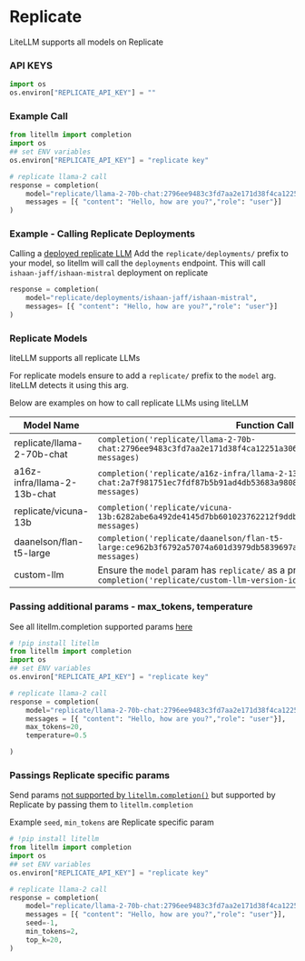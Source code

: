 # Replicate

LiteLLM supports all models on Replicate

### API KEYS
```python
import os 
os.environ["REPLICATE_API_KEY"] = ""
```

### Example Call

```python
from litellm import completion
import os
## set ENV variables
os.environ["REPLICATE_API_KEY"] = "replicate key"

# replicate llama-2 call
response = completion(
    model="replicate/llama-2-70b-chat:2796ee9483c3fd7aa2e171d38f4ca12251a30609463dcfd4cd76703f22e96cdf", 
    messages = [{ "content": "Hello, how are you?","role": "user"}]
)
```

### Example - Calling Replicate Deployments
Calling a [deployed replicate LLM](https://replicate.com/deployments)
Add the `replicate/deployments/` prefix to your model, so litellm will call the `deployments` endpoint. This will call `ishaan-jaff/ishaan-mistral` deployment on replicate

```python
response = completion(
    model="replicate/deployments/ishaan-jaff/ishaan-mistral", 
    messages= [{ "content": "Hello, how are you?","role": "user"}]
)
```

### Replicate Models
liteLLM supports all replicate LLMs

For replicate models ensure to add a `replicate/` prefix to the `model` arg. liteLLM detects it using this arg. 

Below are examples on how to call replicate LLMs using liteLLM 

Model Name                  | Function Call                                                  | Required OS Variables                |
-----------------------------|----------------------------------------------------------------|--------------------------------------|
 replicate/llama-2-70b-chat | `completion('replicate/llama-2-70b-chat:2796ee9483c3fd7aa2e171d38f4ca12251a30609463dcfd4cd76703f22e96cdf', messages)` | `os.environ['REPLICATE_API_KEY']`    |
 a16z-infra/llama-2-13b-chat| `completion('replicate/a16z-infra/llama-2-13b-chat:2a7f981751ec7fdf87b5b91ad4db53683a98082e9ff7bfd12c8cd5ea85980a52', messages)`| `os.environ['REPLICATE_API_KEY']`    |
 replicate/vicuna-13b  | `completion('replicate/vicuna-13b:6282abe6a492de4145d7bb601023762212f9ddbbe78278bd6771c8b3b2f2a13b', messages)` | `os.environ['REPLICATE_API_KEY']` |
 daanelson/flan-t5-large    | `completion('replicate/daanelson/flan-t5-large:ce962b3f6792a57074a601d3979db5839697add2e4e02696b3ced4c022d4767f', messages)`    | `os.environ['REPLICATE_API_KEY']`    |
 custom-llm    | Ensure the `model` param has `replicate/` as a prefix `completion('replicate/custom-llm-version-id', messages)`    | `os.environ['REPLICATE_API_KEY']`    |


### Passing additional params - max_tokens, temperature 
See all litellm.completion supported params [here](https://docs.litellm.ai/docs/completion/input)

```python
# !pip install litellm
from litellm import completion
import os
## set ENV variables
os.environ["REPLICATE_API_KEY"] = "replicate key"

# replicate llama-2 call
response = completion(
    model="replicate/llama-2-70b-chat:2796ee9483c3fd7aa2e171d38f4ca12251a30609463dcfd4cd76703f22e96cdf", 
    messages = [{ "content": "Hello, how are you?","role": "user"}],
    max_tokens=20,
    temperature=0.5

)
```

### Passings Replicate specific params
Send params [not supported by `litellm.completion()`](https://docs.litellm.ai/docs/completion/input) but supported by Replicate by passing them to `litellm.completion`

Example `seed`, `min_tokens` are Replicate specific param

```python
# !pip install litellm
from litellm import completion
import os
## set ENV variables
os.environ["REPLICATE_API_KEY"] = "replicate key"

# replicate llama-2 call
response = completion(
    model="replicate/llama-2-70b-chat:2796ee9483c3fd7aa2e171d38f4ca12251a30609463dcfd4cd76703f22e96cdf", 
    messages = [{ "content": "Hello, how are you?","role": "user"}],
    seed=-1,
    min_tokens=2,
    top_k=20,
)
```
